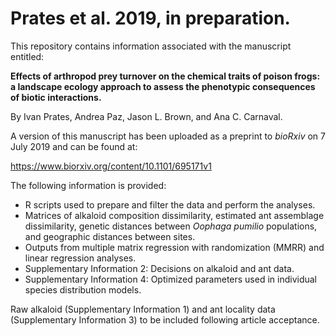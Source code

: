 # Prates et al. 2019, in preparation.

This repository contains information associated with the manuscript entitled:

**Effects of arthropod prey turnover on the chemical traits of poison frogs: a landscape ecology approach to assess the phenotypic consequences of biotic interactions.**

By Ivan Prates, Andrea Paz, Jason L. Brown, and Ana C. Carnaval.

A version of this manuscript has been uploaded as a preprint to _bioRxiv_ on 7 July 2019 and can be found at:

https://www.biorxiv.org/content/10.1101/695171v1

The following information is provided:
- R scripts used to prepare and filter the data and perform the analyses.
- Matrices of alkaloid composition dissimilarity, estimated ant assemblage dissimilarity, genetic distances between _Oophaga pumilio_ populations, and geographic distances between sites.
- Outputs from multiple matrix regression with randomization (MMRR) and linear regression analyses.
- Supplementary Information 2: Decisions on alkaloid and ant data.
- Supplementary Information 4: Optimized parameters used in individual species distribution models.

Raw alkaloid (Supplementary Information 1) and ant locality data (Supplementary Information 3) to be included following article acceptance.
